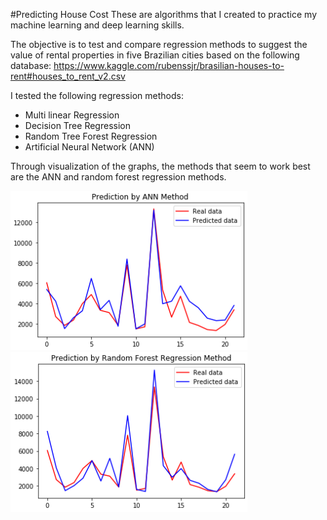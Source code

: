 #Predicting House Cost
These are algorithms that I created to practice my machine learning and deep learning skills.

The objective is to test and compare regression methods to suggest the value of rental properties in five Brazilian cities based on the following database:
https://www.kaggle.com/rubenssjr/brasilian-houses-to-rent#houses_to_rent_v2.csv


I tested the following regression methods:
 - Multi linear Regression
 - Decision Tree Regression
 - Random Tree Forest Regression
 - Artificial Neural Network (ANN)

Through visualization of the graphs, the methods that seem to work best are the ANN and random forest regression methods.

![](Images/ANN.png)
![](Images/RFR.png)

